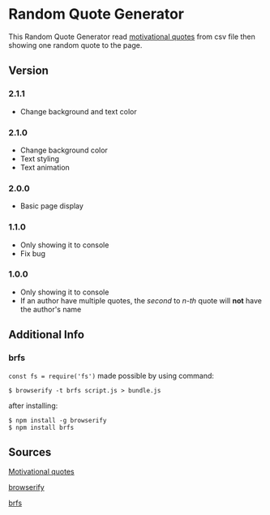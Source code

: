 # Random Quote Generator

This Random Quote Generator read [motivational quotes][1] from csv file then showing one random quote to the page.

## Version

### 2.1.1 
+ Change background and text color

### 2.1.0 
+ Change background color
+ Text styling
+ Text animation

### 2.0.0 
+ Basic page display

### 1.1.0 
+ Only showing it to console
+ Fix bug

### 1.0.0 
+ Only showing it to console
+ If an author have multiple quotes, the *second* to *n-th* quote will **not** have the author's name

## Additional Info

### brfs

`const fs = require('fs')` made possible by using command:
```
$ browserify -t brfs script.js > bundle.js
```

after installing:
```
$ npm install -g browserify
$ npm install brfs
```

## Sources 

[Motivational quotes][1]

[browserify][2]

[brfs][3]

[1]: https://gist.github.com/JakubPetriska/060958fd744ca34f099e947cd080b540
[2]: http://browserify.org/
[3]: https://github.com/browserify/brfs